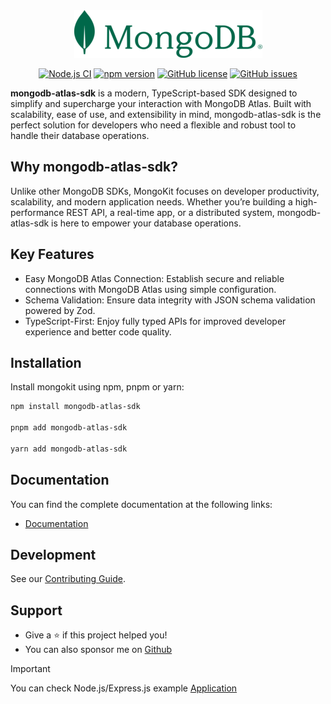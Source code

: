<div align="center">

<img src="./assets/mongo-sm.png" alt="">

<a href="https://github.com/shivarm/mongodb-atlas-sdk/actions/workflows/ci.yml"><img alt="Node.js CI" src="https://github.com/shivarm/mongodb-atlas-sdk/actions/workflows/ci.yml/badge.svg"></a>
<a href="https://www.npmjs.com/package/mongodb-atlas-sdk"><img alt="npm version" src="https://img.shields.io/npm/v/mongodb-atlas-sdk"></a>
<a href="./LICENSE"><img alt="GitHub license" src="https://img.shields.io/github/license/shivarm/mongodb-atlas-sdk"></a>
<a href="https://github.com/shivarm/mongodb-atlas-sdk/issues"><img alt="GitHub issues" src="https://img.shields.io/github/issues/shivarm/mongodb-atlas-sdk"></a>

</div>

**mongodb-atlas-sdk** is a modern, TypeScript-based SDK designed to simplify and supercharge your interaction with MongoDB Atlas. Built with scalability, ease of use, and extensibility in mind, mongodb-atlas-sdk is the perfect solution for developers who need a flexible and robust tool to handle their database operations.

## Why mongodb-atlas-sdk?

Unlike other MongoDB SDKs, MongoKit focuses on developer productivity, scalability, and modern application needs. Whether you’re building a high-performance REST API, a real-time app, or a distributed system, mongodb-atlas-sdk is here to empower your database operations.

## Key Features

- Easy MongoDB Atlas Connection: Establish secure and reliable connections with MongoDB Atlas using simple configuration.
- Schema Validation: Ensure data integrity with JSON schema validation powered by Zod.
- TypeScript-First: Enjoy fully typed APIs for improved developer experience and better code quality.

## Installation

Install mongokit using npm, pnpm or yarn:

```bash
npm install mongodb-atlas-sdk

pnpm add mongodb-atlas-sdk

yarn add mongodb-atlas-sdk
```

## Documentation

You can find the complete documentation at the following links:

- [Documentation](https://shivarm.github.io/mongodb-atlas-sdk/)

## Development

See our [Contributing Guide](./CONTRIBUTING.md).

## Support

- Give a ⭐️ if this project helped you!
- You can also sponsor me on [Github](https://github.com/sponsors/shivarm)

> [!IMPORTANT]
> You can check Node.js/Express.js example [Application](./examples)
